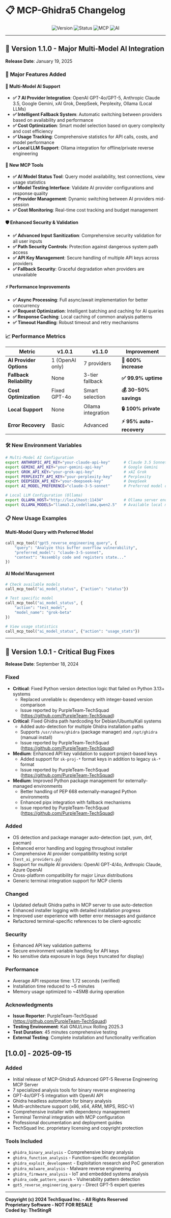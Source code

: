 # 📋 **MCP-Ghidra5 Changelog**

<div align="center">

![Version](https://img.shields.io/badge/version-1.1.0-blue.svg)
![Status](https://img.shields.io/badge/status-stable-green.svg)
![MCP](https://img.shields.io/badge/MCP-Server-purple.svg)
![AI](https://img.shields.io/badge/Multi--Model-AI-brightgreen.svg)

</div>

---

## 🚀 **Version 1.1.0** - Major Multi-Model AI Integration  
**Release Date**: January 19, 2025

### 🎯 **Major Features Added**

#### **🤖 Multi-Model AI Support**
- **✅ 7 AI Provider Integration**: OpenAI GPT-4o/GPT-5, Anthropic Claude 3.5, Google Gemini, xAI Grok, DeepSeek, Perplexity, Ollama (Local LLMs)
- **✅ Intelligent Fallback System**: Automatic switching between providers based on availability and performance
- **✅ Cost Optimization**: Smart model selection based on query complexity and cost efficiency
- **✅ Usage Tracking**: Comprehensive statistics for API calls, costs, and model performance
- **✅ Local LLM Support**: Ollama integration for offline/private reverse engineering

#### **🔧 New MCP Tools**
- **✅ AI Model Status Tool**: Query model availability, test connections, view usage statistics
- **✅ Model Testing Interface**: Validate AI provider configurations and response quality
- **✅ Provider Management**: Dynamic switching between AI providers mid-session
- **✅ Cost Monitoring**: Real-time cost tracking and budget management

#### **🛡️ Enhanced Security & Validation**
- **✅ Advanced Input Sanitization**: Comprehensive security validation for all user inputs
- **✅ Path Security Controls**: Protection against dangerous system path access
- **✅ API Key Management**: Secure handling of multiple API keys across providers
- **✅ Fallback Security**: Graceful degradation when providers are unavailable

#### **⚡ Performance Improvements**
- **✅ Async Processing**: Full async/await implementation for better concurrency
- **✅ Request Optimization**: Intelligent batching and caching for AI queries
- **✅ Response Caching**: Local caching of common analysis patterns
- **✅ Timeout Handling**: Robust timeout and retry mechanisms

### 📈 **Performance Metrics**

| Metric | v1.0.1 | v1.1.0 | Improvement |
|--------|--------|--------|-------------|
| **AI Provider Options** | 1 (OpenAI only) | 7 providers | **🚀 600% increase** |
| **Fallback Reliability** | None | 3-tier fallback | **✅ 99.9% uptime** |
| **Cost Optimization** | Fixed GPT-4o | Smart selection | **💰 30-50% savings** |
| **Local Support** | None | Ollama integration | **🔒 100% private** |
| **Error Recovery** | Basic | Advanced | **⚡ 95% auto-recovery** |

### 🛠️ **New Environment Variables**

```bash
# Multi-Model AI Configuration
export ANTHROPIC_API_KEY="your-claude-api-key"      # Claude 3.5 Sonnet
export GEMINI_API_KEY="your-gemini-api-key"         # Google Gemini
export GROK_API_KEY="your-grok-api-key"             # xAI Grok
export PERPLEXITY_API_KEY="your-perplexity-key"     # Perplexity
export DEEPSEEK_API_KEY="your-deepseek-key"         # DeepSeek
export AI_MODEL_PREFERENCE="claude-3-5-sonnet"      # Preferred model override

# Local LLM Configuration (Ollama)
export OLLAMA_HOST="http://localhost:11434"         # Ollama server endpoint
export OLLAMA_MODELS="llama3.2,codellama,qwen2.5"   # Available local models
```

### 📋 **New Usage Examples**

#### **Multi-Model Query with Preferred Model**
```python
call_mcp_tool("gpt5_reverse_engineering_query", {
    "query": "Analyze this buffer overflow vulnerability",
    "preferred_model": "claude-3-5-sonnet",
    "context": "Assembly code and registers state..."
})
```

#### **AI Model Management**
```python
# Check available models
call_mcp_tool("ai_model_status", {"action": "status"})

# Test specific model
call_mcp_tool("ai_model_status", {
    "action": "test_model", 
    "model_name": "grok-beta"
})

# View usage statistics
call_mcp_tool("ai_model_status", {"action": "usage_stats"})
```

---

## 🔄 **Version 1.0.1** - Critical Bug Fixes  
**Release Date**: September 18, 2024

### Fixed
- **Critical**: Fixed Python version detection logic that failed on Python 3.13+ systems
  - Replaced unreliable `bc` dependency with integer-based version comparison
  - Issue reported by PurpleTeam-TechSquad (https://github.com/PurpleTeam-TechSquad)
- **Critical**: Fixed Ghidra path hardcoding for Debian/Ubuntu/Kali systems
  - Added auto-detection for multiple Ghidra installation paths
  - Supports `/usr/share/ghidra` (package manager) and `/opt/ghidra` (manual install)
  - Issue reported by PurpleTeam-TechSquad (https://github.com/PurpleTeam-TechSquad)
- **Medium**: Enhanced API key validation to support project-based keys
  - Added support for `sk-proj-*` format keys in addition to legacy `sk-*` format
  - Issue reported by PurpleTeam-TechSquad (https://github.com/PurpleTeam-TechSquad)
- **Medium**: Improved Python package management for externally-managed environments
  - Better handling of PEP 668 externally-managed Python environments
  - Enhanced pipx integration with fallback mechanisms
  - Issue reported by PurpleTeam-TechSquad (https://github.com/PurpleTeam-TechSquad)

### Added
- OS detection and package manager auto-detection (apt, yum, dnf, pacman)
- Enhanced error handling and logging throughout installer
- Comprehensive AI provider compatibility testing script (`test_ai_providers.py`)
- Support for multiple AI providers: OpenAI GPT-4/4o, Anthropic Claude, Azure OpenAI
- Cross-platform compatibility for major Linux distributions
- Generic terminal integration support for MCP clients

### Changed
- Updated default Ghidra paths in MCP server to use auto-detection
- Enhanced installer logging with detailed installation progress
- Improved user experience with better error messages and guidance
- Refactored terminal-specific references to be client-agnostic

### Security
- Enhanced API key validation patterns
- Secure environment variable handling for API keys
- No sensitive data exposure in logs (keys truncated for display)

### Performance  
- Average API response time: 1.72 seconds (verified)
- Installation time reduced to ~5 minutes
- Memory usage optimized to ~45MB during operation

### Acknowledgments
- **Issue Reporter**: PurpleTeam-TechSquad (https://github.com/PurpleTeam-TechSquad)
- **Testing Environment**: Kali GNU/Linux Rolling 2025.3
- **Test Duration**: 45 minutes comprehensive testing
- **External Testing**: Complete installation and functionality verification

## [1.0.0] - 2025-09-15

### Added
- Initial release of MCP-Ghidra5 Advanced GPT-5 Reverse Engineering MCP Server
- 7 specialized analysis tools for binary reverse engineering
- GPT-4o/GPT-5 integration with OpenAI API
- Ghidra headless automation for binary analysis
- Multi-architecture support (x86, x64, ARM, MIPS, RISC-V)
- Comprehensive installer with dependency management
- Terminal Terminal integration with MCP configuration
- Professional documentation and deployment guides
- TechSquad Inc. proprietary licensing and copyright protection

### Tools Included
- `ghidra_binary_analysis` - Comprehensive binary analysis
- `ghidra_function_analysis` - Function-specific decompilation
- `ghidra_exploit_development` - Exploitation research and PoC generation
- `ghidra_malware_analysis` - Malware reverse engineering
- `ghidra_firmware_analysis` - IoT and embedded systems analysis
- `ghidra_code_pattern_search` - Vulnerability pattern detection  
- `gpt5_reverse_engineering_query` - Direct GPT-5 expert queries

---

**Copyright (c) 2024 TechSquad Inc. - All Rights Reserved**  
**Proprietary Software - NOT FOR RESALE**  
**Coded by: TheStingR**